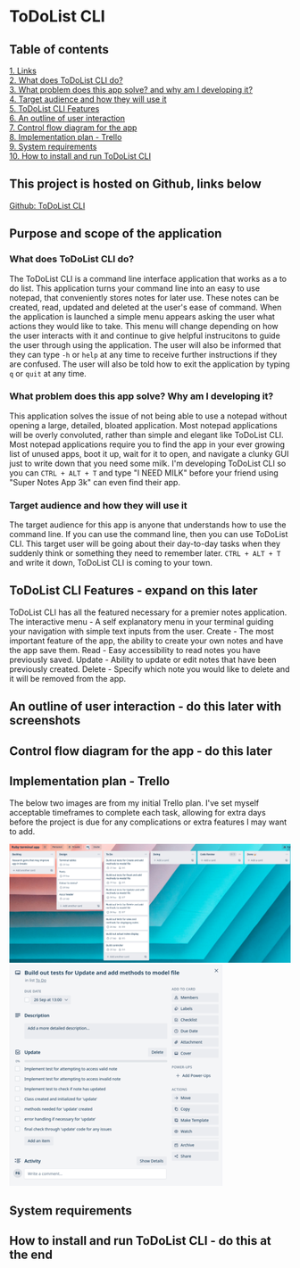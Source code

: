 # ToDoList CLI

## Table of contents

[1. Links](#links)  
[2. What does ToDoList CLI do?](#What-does-ToDoList-CLI-do?)  
[3. What problem does this app solve? and why am I developing it?](#What-problem-does-this-app-solve?-Why-am-I-developing-it?)  
[4. Target audience and how they will use it](#Target-audience-and-how-they-will-use-it)  
[5. ToDoList CLI Features](#ToDoList-CLI-Features)  
[6. An outline of user interaction](#An-outline-of-user-interaction)  
[7. Control flow diagram for the app](#Control-flow-diagram-for-the-app)  
[8. Implementation plan - Trello](#Implementation-plan---Trello)  
[9. System requirements](#System-requirements)  
[10. How to install and run ToDoList CLI](#How-to-install-and-run-ToDoList-CLI)  

## This project is hosted on Github, links below

[Github: ToDoList CLI](https://github.com/Finbob12/ToDoList-CLI)

## Purpose and scope of the application

### What does ToDoList CLI do?

The ToDoList CLI is a command line interface application that works as a to do list. This application turns your command line into an easy to use notepad, that conveniently stores notes for later use. These notes can be created, read, updated and deleted at the user's ease of command. When the application is launched a simple menu appears asking the user what actions they would like to take. This menu will change depending on how the user interacts with it and continue to give helpful instrucitons to guide the user through using the application. The user will also be informed that they can type `-h` or `help` at any time to receive further instructions if they are confused. The user will also be told how to exit the application by typing `q` or `quit` at any time.

### What problem does this app solve? Why am I developing it?

This application solves the issue of not being able to use a notepad without opening a large, detailed, bloated application. Most notepad applications will be overly convoluted, rather than simple and elegant like ToDoList CLI. Most notepad applications require you to find the app in your ever growing list of unused apps, boot it up, wait for it to open, and navigate a clunky GUI just to write down that you need some milk. I'm developing ToDoList CLI so you can `CTRL + ALT + T` and type "I NEED MILK" before your friend using "Super Notes App 3k" can even find their app.

### Target audience and how they will use it

The target audience for this app is anyone that understands how to use the command line. If you can use the command line, then you can use ToDoList CLI. This target user will be going about their day-to-day tasks when they suddenly think or something they need to remember later. `CTRL + ALT + T` and write it down, ToDoList CLI is coming to your town.

## ToDoList CLI Features - expand on this later

ToDoList CLI has all the featured necessary for a premier notes application.
The interactive menu - A self explanatory menu in your terminal guiding your navigation with simple text inputs from the user.
Create - The most important feature of the app, the ability to create your own notes and have the app save them.
Read - Easy accessibility to read notes you have previously saved.
Update - Ability to update or edit notes that have been previously created.
Delete - Specify which note you would like to delete and it will be removed from the app.

## An outline of user interaction - do this later with screenshots

## Control flow diagram for the app - do this later

## Implementation plan - Trello

The below two images are from my initial Trello plan. I've set myself acceptable timeframes to complete each task, allowing for extra days before the project is due for any complications or extra features I may want to add.

![24-sep-Trello](./readme_images/24-sep-trello.png) ![24-sep-checklist](./readme_images/24-sep-checklist.png)

## System requirements

## How to install and run ToDoList CLI - do this at the end
